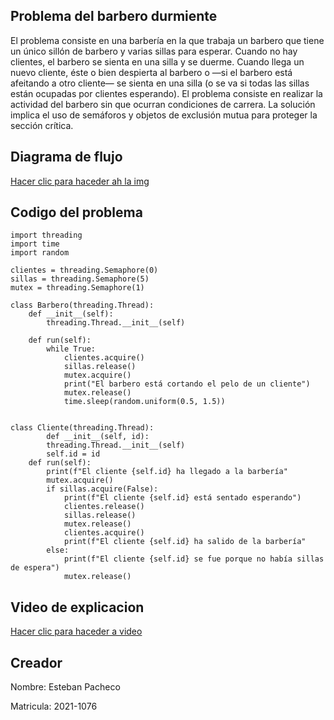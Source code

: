 ## Problema del barbero durmiente

El problema consiste en una barbería en la que trabaja un barbero que tiene un único sillón de barbero y varias sillas para esperar. Cuando no hay clientes, el barbero se sienta en una silla y se duerme. Cuando llega un nuevo cliente, éste o bien despierta al barbero o —si el barbero está afeitando a otro cliente— se sienta en una silla (o se va si todas las sillas están ocupadas por clientes esperando). El problema consiste en realizar la actividad del barbero sin que ocurran condiciones de carrera. La solución implica el uso de semáforos y objetos de exclusión mutua para proteger la sección crítica. 

## Diagrama de flujo
[Hacer clic para haceder ah la img](https://drive.google.com/file/d/1Bv_bkh8quZ9Ymurjqzo0vZCQ5-nKR88c/view?usp=sharing)

## Codigo del problema


````
import threading 
import time 
import random

clientes = threading.Semaphore(0) 
sillas = threading.Semaphore(5) 
mutex = threading.Semaphore(1) 

class Barbero(threading.Thread): 
    def __init__(self): 
        threading.Thread.__init__(self) 
        
    def run(self): 
        while True: 
            clientes.acquire()  
            sillas.release()    
            mutex.acquire()     
            print("El barbero está cortando el pelo de un cliente") 
            mutex.release()     
            time.sleep(random.uniform(0.5, 1.5))  


class Cliente(threading.Thread): 
        def __init__(self, id): 
        threading.Thread.__init__(self) 
        self.id = id 
    def run(self): 
        print(f"El cliente {self.id} ha llegado a la barbería"
        mutex.acquire()    
        if sillas.acquire(False): 
            print(f"El cliente {self.id} está sentado esperando") 
            clientes.release()    
            sillas.release()        
            mutex.release()         
            clientes.acquire()      
            print(f"El cliente {self.id} ha salido de la barbería"
        else:
            print(f"El cliente {self.id} se fue porque no había sillas de espera")
            mutex.release()         

````
## Video de explicacion

[Hacer clic para haceder a video](https://drive.google.com/file/d/1Bv_bkh8quZ9Ymurjqzo0vZCQ5-nKR88c/view?usp=sharing)


## Creador
Nombre: Esteban Pacheco

Matricula: 2021-1076

